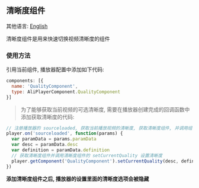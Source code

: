 ## 清晰度组件 

其他语言: [English](https://github.com/aliyunvideo/AliyunPlayer_Web/blob/master/customComponents/src/components/QualityComponent/README.md)

清晰度组件是用来快速切换视频清晰度的组件

### 使用方法

引用当前组件, 播放器配置中添加如下代码:

```js
components: [{
  name: 'QualityComponent',
  type: AliPlayerComponent.QualityComponent
}]

```

> 为了能够获取当前视频的可选清晰度, 需要在播放器创建完成的回调函数中添加获取清晰度的代码:

```js
// 注册播放器的 sourceloaded, 获取当前播放视频的清晰度, 获取清晰度组件, 并调用组件的setCurrentQuality方法设置播放器清晰度
player.on('sourceloaded', function(params) {
  var paramData = params.paramData
  var desc = paramData.desc
  var definition = paramData.definition
  // 获取清晰度组件并调用清晰度组件的 setCurrentQuality 设置清晰度 
  player.getComponent('QualityComponent').setCurrentQuality(desc, definition)
})
```

**添加清晰度组件之后, 播放器的设置里面的清晰度选项会被隐藏**
